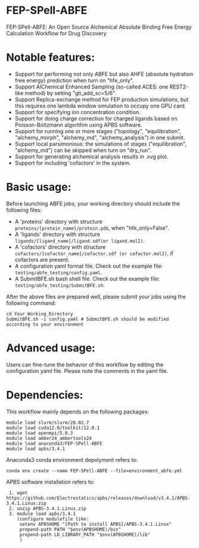 # FEP-SPell-ABFE
FEP-SPell-ABFE: An Open Source Alchemical Absolute Binding Free Energy Calculation Workflow for Drug Discovery

# Notable features:
- Support for performing not only ABFE but also AHFE (absolute hydration free energy) prediction when turn on "hfe_only".
- Support AlChemical Enhanced Sampling (so-called ACES: one REST2-like method) by setting "gti_add_sc=5/6".
- Support Replica-exchange method for FEP production simulations, but this requires one lambda window simulation to occupy one GPU card.
- Support for specifying ion concentration condition.
- Support for doing charge correction for charged ligands based on Poisson-Boltzmann algorithm using APBS software.
- Support for running one or more stages ("topology", "equilibration", "alchemy_morph", "alchemy_md", "alchemy_analysis") in one submit.
- Support local parsimonious: the simulations of stages ("equilibration", "alchemy_md") can be skipped when turn on "dry_run".
- Support for generating alchemical analysis results in .xvg plot.
- Support for including 'cofactors' in the system.

# Basic usage:
Before launching ABFE jobs, your working directory should include the following files:
- A 'proteins' directory with structure `proteins/[protein_name]/protein.pdb`, when "hfe_only=False".
- A 'ligands' directory with structure `ligands/[ligand_name]/ligand.sdf(or ligand.mol2)`.
- A 'cofactors' directory with structure `cofactors/[cofactor_name]/cofactor.sdf (or cofactor.mol2)`, if cofactors are present.
- A configuration yaml format file. Check out the example file: `testing/abfe_testing/config.yaml`.
- A SubmitBFE.sh bash shell file. Check out the example file: `testing/abfe_testing/SubmitBFE.sh`.

After the above files are prepared well, please submit your jobs using the following command:
```
cd Your_Working_Directory
SubmitBFE.sh -i config.yaml # SubmitBFE.sh should be modified according to your environment
```

# Advanced usage:
Users can fine-tune the behavior of this workflow by editing the configuration yaml file. Please note the comments in the yaml file.

# Dependencies:
This workflow mainly depends on the following packages:
```
module load slurm/slurm/20.02.7
module load cuda12.0/toolkit/12.0.1
module load openmpi/5.0.3
module load amber24_ambertools24
module load anaconda3/FEP-SPell-ABFE
module load apbs/3.4.1
```
Anaconda3 conda environment depolyment refers to:
```
conda env create --name FEP-SPell-ABFE --file=environment_abfe.yml
```
APBS software installation refers to:
```
 1. wget https://github.com/Electrostatics/apbs/releases/download/v3.4.1/APBS-3.4.1.Linux.zip
 2. unzip APBS-3.4.1.Linux.zip
 3. module load apbs/3.4.1
    (configure modulefile like:
     setenv APBSHOME "[Path to install APBS]/APBS-3.4.1.Linux"
     prepend-path PATH "$env(APBSHOME)/bin"
     prepend-path LD_LIBRARY_PATH "$env(APBSHOME)/lib"
     )
```